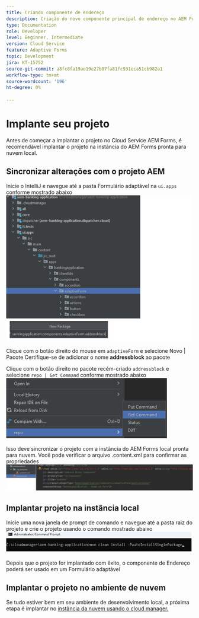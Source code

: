```yaml
---
title: Criando componente de endereço
description: Criação do novo componente principal de endereço no AEM Forms Cloud Service
type: Documentation
role: Developer
level: Beginner, Intermediate
version: Cloud Service
feature: Adaptive Forms
topic: Development
jira: KT-15752
source-git-commit: a8fc8fa19ae19e27b07fa81fc931eca51cb982a1
workflow-type: tm+mt
source-wordcount: '196'
ht-degree: 0%

---
```


# Implante seu projeto

Antes de começar a implantar o projeto no Cloud Service AEM Forms, é recomendável implantar o projeto na instância do AEM Forms pronta para nuvem local.

## Sincronizar alterações com o projeto AEM

Inicie o IntelliJ e navegue até a pasta Formulário adaptável na ``ui.apps`` conforme mostrado abaixo
![intellij](assets/intellij.png)

Clique com o botão direito do mouse em ``adaptiveForm`` e selecione Novo | Pacote Certifique-se de adicionar o nome **addressblock** ao pacote

Clique com o botão direito no pacote recém-criado ``addressblock`` e selecione ``repo | Get Command`` conforme mostrado abaixo
![repo-sync](assets/sync-repo.png)

Isso deve sincronizar o projeto com a instância do AEM Forms local pronta para nuvem. Você pode verificar o arquivo .content.xml para confirmar as propriedades
![pós-sincronização](assets/after-sync.png)

## Implantar projeto na instância local

Inicie uma nova janela de prompt de comando e navegue até a pasta raiz do projeto e crie o projeto usando o comando mostrado abaixo
![implantar](assets/build-project.png)

Depois que o projeto for implantado com êxito, o componente de Endereço poderá ser usado em um Formulário adaptável

## Implantar o projeto no ambiente de nuvem

Se tudo estiver bem em seu ambiente de desenvolvimento local, a próxima etapa é implantar no [instância da nuvem usando o cloud manager.](https://experienceleague.adobe.com/en/docs/experience-manager-learn/cloud-service/forms/developing-for-cloud-service/push-project-to-cloud-manager-git)



